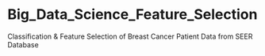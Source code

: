 # Big_Data_Science_Feature_Selection
Classification &amp; Feature Selection of Breast Cancer Patient Data from SEER Database
